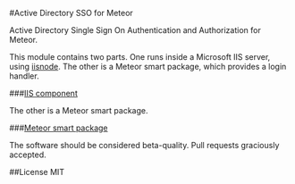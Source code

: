 #Active Directory SSO for Meteor

Active Directory Single Sign On Authentication and Authorization for Meteor.

This module contains two parts. One runs inside a Microsoft IIS server, using
[iisnode](https://github.com/tjanczuk/iisnode). The other is a Meteor smart package,
which provides a login handler.

###[IIS component](iisnode-meteor-ad-sso)

The other is a Meteor smart package.

###[Meteor smart package](package-meteor-ad-sso)

The software should be considered beta-quality. Pull requests graciously accepted.

##License
MIT
